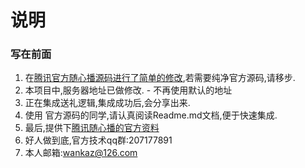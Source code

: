 

# 说明 
### 写在前面

1. 在[腾讯官方随心播源码进行了简单的修改](https://github.com/zhaoyang21cn/Android_Suixinbo),若需要纯净官方源码,请移步.
2. 本项目中,服务器地址已做修改. - 不再使用默认的地址
3. 正在集成送礼逻辑,集成成功后,会分享出来.
4. 使用 官方源码的同学,请认真阅读Readme.md文档,便于快速集成.
5. 最后,提供下[腾讯随心播的官方资料](https://www.qcloud.com/doc/product/268/3158)
6. 好人做到底,官方技术qq群:207177891
7. 本人邮箱:wankaz@126.com
